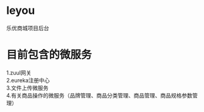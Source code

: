 # leyou
乐优商城项目后台
# 目前包含的微服务
1.zuul网关  
2.eureka注册中心  
3.文件上传微服务  
4.有关商品操作的微服务（品牌管理、商品分类管理、商品管理、商品规格参数管理）
